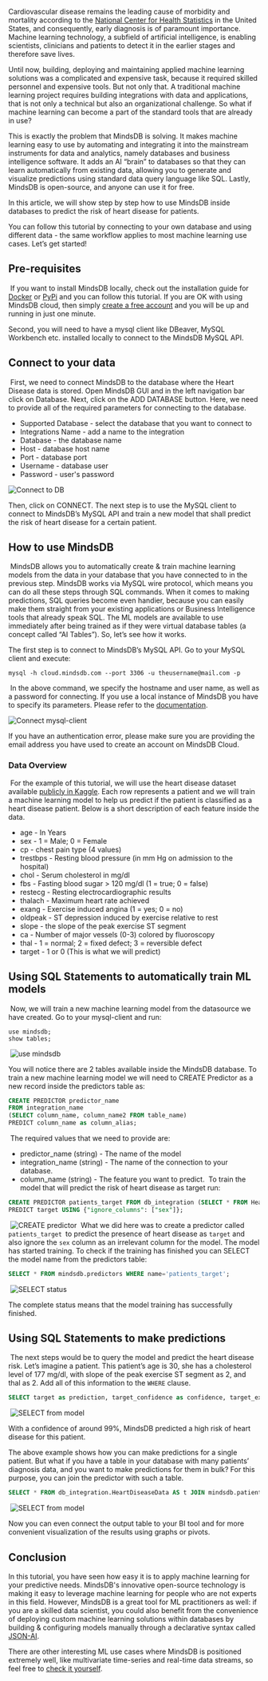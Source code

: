 Cardiovascular disease remains the leading cause of morbidity and mortality according to the [National Center for Health Statistics](https://www.cdc.gov/nchs/products/databriefs/db328.htm) in the United States, and consequently, early diagnosis is of paramount importance. Machine learning technology, a subfield of artificial intelligence, is enabling scientists, clinicians and patients to detect it in the earlier stages and therefore save lives.
 
Until now, building, deploying and maintaining applied machine learning solutions was a complicated and expensive task, because it required skilled personnel and expensive tools. But not only that. A traditional machine learning project requires building integrations with data and applications, that is not only a technical but also an organizational challenge. So what if machine learning can become a part of the standard tools that are already in use?
 
This is exactly the problem that MindsDB is solving. It makes machine learning easy to use by automating and integrating it into the mainstream instruments for data and analytics, namely databases and business intelligence software. It adds an AI “brain” to databases so that they can learn automatically from existing data, allowing you to generate and visualize predictions using standard data query language like SQL. Lastly, MindsDB is open-source, and anyone can use it for free.
 
In this article, we will show step by step how to use MindsDB inside databases to predict the risk of heart disease for patients. 
 
You can follow this tutorial by connecting to your own database and using different data - the same workflow applies to most machine learning use cases. Let’s get started!
​
## Pre-requisites
​
If you want to install MindsDB locally, check out the installation guide for [Docker](https://docs.mindsdb.com/deployment/docker/) or [PyPi](https://docs.mindsdb.com/deployment/pypi/) and you can follow this tutorial.
If you are OK with using MindsDB cloud, then simply [create a free account](https://cloud.mindsdb.com/signup) and you will be up and running in just one minute. 
 
Second, you will need to have a mysql client like DBeaver, MySQL Workbench etc. installed locally to connect to the MindsDB MySQL API.
​
## Connect to your data
​
First, we need to connect MindsDB to the database where the Heart Disease data is stored. Open MindsDB GUI and in the left navigation bar click on Database. Next, click on the ADD DATABASE button. Here, we need to provide all of the required parameters for connecting to the database.
​
* Supported Database - select the database that you want to connect to
* Integrations Name - add a name to the integration
* Database - the database name
* Host - database host name
* Port - database port
* Username - database user
* Password - user's password

![Connect to DB](/assets/sql/tutorials/heart-disease/connect_db.png)

Then, click on CONNECT. The next step is to use the MySQL client to connect to MindsDB’s MySQL API and train a new model that shall predict the risk of heart disease for a certain patient.
​
## How to use MindsDB
​
MindsDB allows you to automatically create & train machine learning models from the data in your database that you have connected to in the previous step. MindsDB works via MySQL wire protocol, which means you can do all these steps through SQL commands. When it comes to making predictions, SQL queries become even handier, because you can easily make them straight from your existing applications or Business Intelligence tools that already speak SQL. The ML models are available to use immediately after being trained as if they were virtual database tables (a concept called “AI Tables”). 
So, let’s see how it works.
 
The first step is to connect to MindsDB’s MySQL API. Go to your MySQL client and execute:
​
```
mysql -h cloud.mindsdb.com --port 3306 -u theusername@mail.com -p
```
​
In the above command, we specify the hostname and user name, as well as a password for connecting. If you use a local instance of MindsDB you have to specify its parameters. Please refer to the [documentation](https://docs.mindsdb.com/sql/connect/local/).

![Connect mysql-client](/assets/sql/tutorials/heart-disease/connect_mysql_client.png)

If you have an authentication error, please make sure you are providing the email address you have used to create an account on MindsDB Cloud.
​
### Data Overview
​
For the example of this tutorial, we will use the heart disease dataset available [publicly in Kaggle](https://www.kaggle.com/c/heart-disease-uci/data). Each row represents a patient and we will train a machine learning model to help us predict if the patient is classified as a heart disease patient. Below is a short description of each feature inside the data.
​
* age - In Years
* sex - 1 = Male; 0 = Female
* cp - chest pain type (4 values)
* trestbps - Resting blood pressure (in mm Hg on admission to the hospital)
* chol - Serum cholesterol in mg/dl
* fbs - Fasting blood sugar > 120 mg/dl (1 = true; 0 = false)
* restecg - Resting electrocardiographic results
* thalach - Maximum heart rate achieved
* exang - Exercise induced angina (1 = yes; 0 = no)
* oldpeak - ST depression induced by exercise relative to rest
* slope - the slope of the peak exercise ST segment
* ca - Number of major vessels (0-3) colored by fluoroscopy
* thal - 1 = normal; 2 = fixed defect; 3 = reversible defect
* target - 1 or 0 (This is what we will predict)
​

## Using SQL Statements to automatically train ML models
​
Now, we will train a new machine learning model from the datasource we have created.
Go to your mysql-client and run:
​
```
use mindsdb;
show tables;
```
​
![use  mindsdb](/assets/sql/tutorials/heart-disease/use_mindsdb.png)

You will notice there are 2 tables available inside the MindsDB database. To train a new machine learning model we will need to CREATE Predictor as a new record inside the predictors table as:
​
```sql
CREATE PREDICTOR predictor_name
FROM integration_name
(SELECT column_name, column_name2 FROM table_name)
PREDICT column_name as column_alias;
```
​
The required values that we need to provide are:
​
* predictor_name (string) - The name of the model
* integration_name (string) - The name of the connection to your database.
* column_name (string) - The feature you want to predict.
​
To train the model that will predict the risk of heart disease as target run:
​
```sql
CREATE PREDICTOR patients_target FROM db_integration (SELECT * FROM HeartDiseaseData)
PREDICT target USING {"ignore_columns": ["sex"]};
```
​
![CREATE predictor](/assets/sql/tutorials/heart-disease/create_predictor.png)
​
What we did here was to create a predictor called `patients_target `to predict the presence of heart disease as `target` and also ignore the `sex` column as an irrelevant column for the model. The model has started training. To check if the training has finished you can SELECT the model name from the predictors table:
​
```sql
SELECT * FROM mindsdb.predictors WHERE name='patients_target';
```
​
![SELECT status](/assets/sql/tutorials/heart-disease/predictor_status.png)

The complete status means that the model training has successfully finished.
 
## Using SQL Statements to make predictions
​
​The next steps would be to query the model and predict the heart disease risk. Let’s imagine a patient. This patient’s age is 30, she has a cholesterol level of 177 mg/dl, with slope of the peak exercise ST segment as 2, and thal as 2. Add all of this information to the `WHERE` clause.
​
```sql
SELECT target as prediction, target_confidence as confidence, target_explain as info FROM mindsdb.patients_target WHERE when_data='{"age": 30, "chol": 177, "slope": 2, "thal": 2}';
```
​
![SELECT from model](/assets/sql/tutorials/heart-disease/select_prediction_query.png)

With a confidence of around 99%, MindsDB predicted a high risk of heart disease for this patient.
 
The above example shows how you can make predictions for a single patient. But what if you have a table in your database with many patients’ diagnosis data, and you want to make predictions for them in bulk?
For this purpose, you can join the predictor with such a table.
 
```sql
SELECT * FROM db_integration.HeartDiseaseData AS t JOIN mindsdb.patients_target AS tb WHERE t.thal in ('2');
```
​
![SELECT from model](/assets/sql/tutorials/heart-disease/join_query.gif)

Now you can even connect the output table to your BI tool and for more convenient visualization of the results using graphs or pivots.
 
## Conclusion
In this tutorial, you have seen how easy it is to apply machine learning for your predictive needs. MindsDB's innovative open-source technology is making it easy to leverage machine learning for people who are not experts in this field. However, MindsDB is a great tool for ML practitioners as well: if you are a skilled data scientist, you could also benefit from the convenience of deploying custom machine learning solutions within databases by building & configuring models manually through a declarative syntax called [JSON-AI](https://mindsdb.com/JSON-AI).
 
There are other interesting ML use cases where MindsDB is positioned extremely well, like multivariate time-series and real-time data streams, so feel free to [check it yourself](https://mindsdb.com/machine-learning-use-cases/).